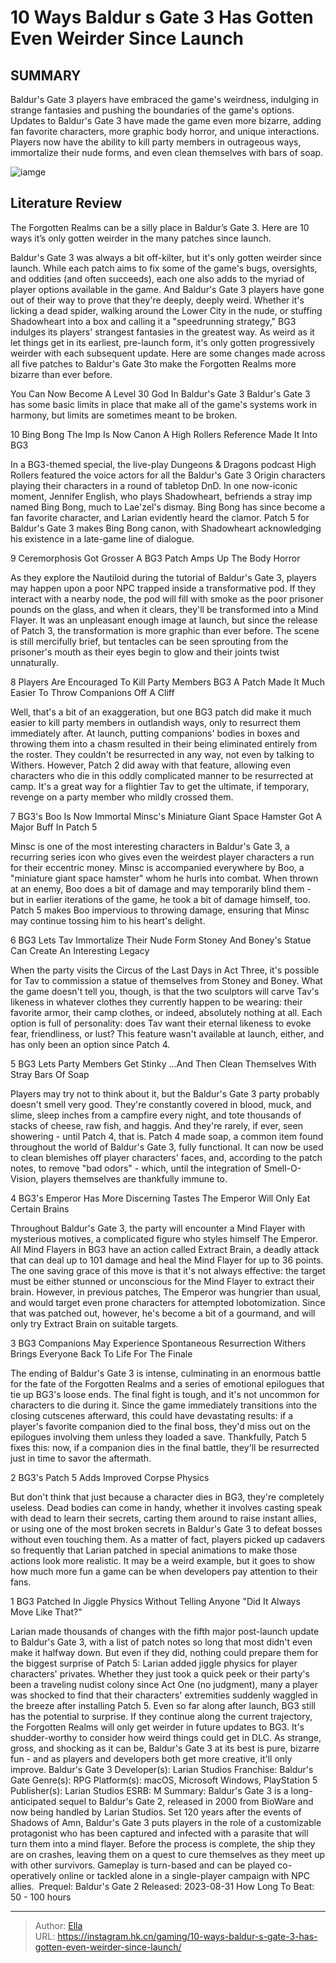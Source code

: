 # 10 Ways Baldur s Gate 3 Has Gotten Even Weirder Since Launch


## SUMMARY 


 Baldur&#39;s Gate 3 players have embraced the game&#39;s weirdness, indulging in strange fantasies and pushing the boundaries of the game&#39;s options. 
 Updates to Baldur&#39;s Gate 3 have made the game even more bizarre, adding fan favorite characters, more graphic body horror, and unique interactions. 
 Players now have the ability to kill party members in outrageous ways, immortalize their nude forms, and even clean themselves with bars of soap. 

![iamge](https://static1.srcdn.com/wordpress/wp-content/uploads/2023/12/10-ways-baldur-s-gate-3-has-gotten-even-weirder-since-launch.jpg)

## Literature Review

The Forgotten Realms can be a silly place in Baldur’s Gate 3. Here are 10 ways it’s only gotten weirder in the many patches since launch.




Baldur&#39;s Gate 3 was always a bit off-kilter, but it&#39;s only gotten weirder since launch. While each patch aims to fix some of the game&#39;s bugs, oversights, and oddities (and often succeeds), each one also adds to the myriad of player options available in the game. And Baldur&#39;s Gate 3 players have gone out of their way to prove that they&#39;re deeply, deeply weird.
Whether it&#39;s licking a dead spider, walking around the Lower City in the nude, or stuffing Shadowheart into a box and calling it a &#34;speedrunning strategy,&#34; BG3 indulges its players&#39; strangest fantasies in the greatest way. As weird as it let things get in its earliest, pre-launch form, it&#39;s only gotten progressively weirder with each subsequent update. Here are some changes made across all five patches to Baldur&#39;s Gate 3to make the Forgotten Realms more bizarre than ever before.
            
 
 You Can Now Become A Level 30 God In Baldur&#39;s Gate 3 
Baldur&#39;s Gate 3 has some basic limits in place that make all of the game&#39;s systems work in harmony, but limits are sometimes meant to be broken.












 








 10  Bing Bong The Imp Is Now Canon 
A High Rollers Reference Made It Into BG3
        

In a BG3-themed special, the live-play Dungeons &amp; Dragons podcast High Rollers featured the voice actors for all the Baldur&#39;s Gate 3 Origin characters playing their characters in a round of tabletop DnD. In one now-iconic moment, Jennifer English, who plays Shadowheart, befriends a stray imp named Bing Bong, much to Lae&#39;zel&#39;s dismay. Bing Bong has since become a fan favorite character, and Larian evidently heard the clamor. Patch 5 for Baldur&#39;s Gate 3 makes Bing Bong canon, with Shadowheart acknowledging his existence in a late-game line of dialogue.





 9  Ceremorphosis Got Grosser 
A BG3 Patch Amps Up The Body Horror
        

As they explore the Nautiloid during the tutorial of Baldur&#39;s Gate 3, players may happen upon a poor NPC trapped inside a transformative pod. If they interact with a nearby node, the pod will fill with smoke as the poor prisoner pounds on the glass, and when it clears, they&#39;ll be transformed into a Mind Flayer. It was an unpleasant enough image at launch, but since the release of Patch 3, the transformation is more graphic than ever before. The scene is still mercifully brief, but tentacles can be seen sprouting from the prisoner&#39;s mouth as their eyes begin to glow and their joints twist unnaturally.





 8  Players Are Encouraged To Kill Party Members BG3 
A Patch Made It Much Easier To Throw Companions Off A Cliff


 







Well, that&#39;s a bit of an exaggeration, but one BG3 patch did make it much easier to kill party members in outlandish ways, only to resurrect them immediately after. At launch, putting companions&#39; bodies in boxes and throwing them into a chasm resulted in their being eliminated entirely from the roster. They couldn&#39;t be resurrected in any way, not even by talking to Withers. However, Patch 2 did away with that feature, allowing even characters who die in this oddly complicated manner to be resurrected at camp. It&#39;s a great way for a flightier Tav to get the ultimate, if temporary, revenge on a party member who mildly crossed them.





 7  BG3&#39;s Boo Is Now Immortal 
Minsc&#39;s Miniature Giant Space Hamster Got A Major Buff In Patch 5


 







Minsc is one of the most interesting characters in Baldur&#39;s Gate 3, a recurring series icon who gives even the weirdest player characters a run for their eccentric money. Minsc is accompanied everywhere by Boo, a &#34;miniature giant space hamster&#34; whom he hurls into combat. When thrown at an enemy, Boo does a bit of damage and may temporarily blind them - but in earlier iterations of the game, he took a bit of damage himself, too. Patch 5 makes Boo impervious to throwing damage, ensuring that Minsc may continue tossing him to his heart&#39;s delight.





 6  BG3 Lets Tav Immortalize Their Nude Form 
Stoney And Boney&#39;s Statue Can Create An Interesting Legacy
        

When the party visits the Circus of the Last Days in Act Three, it&#39;s possible for Tav to commission a statue of themselves from Stoney and Boney. What the game doesn&#39;t tell you, though, is that the two sculptors will carve Tav&#39;s likeness in whatever clothes they currently happen to be wearing: their favorite armor, their camp clothes, or indeed, absolutely nothing at all. Each option is full of personality: does Tav want their eternal likeness to evoke fear, friendliness, or lust? This feature wasn&#39;t available at launch, either, and has only been an option since Patch 4.





 5  BG3 Lets Party Members Get Stinky 
...And Then Clean Themselves With Stray Bars Of Soap
        

Players may try not to think about it, but the Baldur&#39;s Gate 3 party probably doesn&#39;t smell very good. They&#39;re constantly covered in blood, muck, and slime, sleep inches from a campfire every night, and tote thousands of stacks of cheese, raw fish, and haggis. And they&#39;re rarely, if ever, seen showering - until Patch 4, that is. Patch 4 made soap, a common item found throughout the world of Baldur&#39;s Gate 3, fully functional. It can now be used to clean blemishes off player characters&#39; faces, and, according to the patch notes, to remove &#34;bad odors&#34; - which, until the integration of Smell-O-Vision, players themselves are thankfully immune to.





 4  BG3&#39;s Emperor Has More Discerning Tastes 
The Emperor Will Only Eat Certain Brains
        

Throughout Baldur&#39;s Gate 3, the party will encounter a Mind Flayer with mysterious motives, a complicated figure who styles himself The Emperor. All Mind Flayers in BG3 have an action called Extract Brain, a deadly attack that can deal up to 101 damage and heal the Mind Flayer for up to 36 points.
The one saving grace of this move is that it&#39;s not always effective: the target must be either stunned or unconscious for the Mind Flayer to extract their brain. However, in previous patches, The Emperor was hungrier than usual, and would target even prone characters for attempted lobotomization. Since that was patched out, however, he&#39;s become a bit of a gourmand, and will only try Extract Brain on suitable targets.





 3  BG3 Companions May Experience Spontaneous Resurrection 
Withers Brings Everyone Back To Life For The Finale


 







The ending of Baldur&#39;s Gate 3 is intense, culminating in an enormous battle for the fate of the Forgotten Realms and a series of emotional epilogues that tie up BG3&#39;s loose ends. The final fight is tough, and it&#39;s not uncommon for characters to die during it. Since the game immediately transitions into the closing cutscenes afterward, this could have devastating results: if a player&#39;s favorite companion died to the final boss, they&#39;d miss out on the epilogues involving them unless they loaded a save. Thankfully, Patch 5 fixes this: now, if a companion dies in the final battle, they&#39;ll be resurrected just in time to savor the aftermath.





 2  BG3&#39;s Patch 5 Adds Improved Corpse Physics 
        

But don&#39;t think that just because a character dies in BG3, they&#39;re completely useless. Dead bodies can come in handy, whether it involves casting speak with dead to learn their secrets, carting them around to raise instant allies, or using one of the most broken secrets in Baldur&#39;s Gate 3 to defeat bosses without even touching them. As a matter of fact, players picked up cadavers so frequently that Larian patched in special animations to make those actions look more realistic. It may be a weird example, but it goes to show how much more fun a game can be when developers pay attention to their fans.





 1  BG3 Patched In Jiggle Physics Without Telling Anyone 
&#34;Did It Always Move Like That?&#34;
        

Larian made thousands of changes with the fifth major post-launch update to Baldur&#39;s Gate 3, with a list of patch notes so long that most didn&#39;t even make it halfway down. But even if they did, nothing could prepare them for the biggest surprise of Patch 5: Larian added jiggle physics for player characters&#39; privates. Whether they just took a quick peek or their party&#39;s been a traveling nudist colony since Act One (no judgment), many a player was shocked to find that their characters&#39; extremities suddenly waggled in the breeze after installing Patch 5. Even so far along after launch, BG3 still has the potential to surprise.
If they continue along the current trajectory, the Forgotten Realms will only get weirder in future updates to BG3. It&#39;s shudder-worthy to consider how weird things could get in DLC. As strange, gross, and shocking as it can be, Baldur&#39;s Gate 3 at its best is pure, bizarre fun - and as players and developers both get more creative, it&#39;ll only improve.
               Baldur&#39;s Gate 3   Developer(s):   Larian Studios    Franchise:   Baldur&#39;s Gate    Genre(s):   RPG    Platform(s):   macOS, Microsoft Windows, PlayStation 5    Publisher(s):   Larian Studios    ESRB:   M    Summary:   Baldur&#39;s Gate 3 is a long-anticipated sequel to Baldur&#39;s Gate 2, released in 2000 from BioWare and now being handled by Larian Studios. Set 120 years after the events of Shadows of Amn, Baldur&#39;s Gate 3 puts players in the role of a customizable protagonist who has been captured and infected with a parasite that will turn them into a mind flayer. Before the process is complete, the ship they are on crashes, leaving them on a quest to cure themselves as they meet up with other survivors. Gameplay is turn-based and can be played co-operatively online or tackled alone in a single-player campaign with NPC allies.     Prequel:   Baldur&#39;s Gate 2    Released:   2023-08-31    How Long To Beat:   50 - 100 hours      

---

> Author: [Ella](https://instagram.hk.cn/)  
> URL: https://instagram.hk.cn/gaming/10-ways-baldur-s-gate-3-has-gotten-even-weirder-since-launch/  

